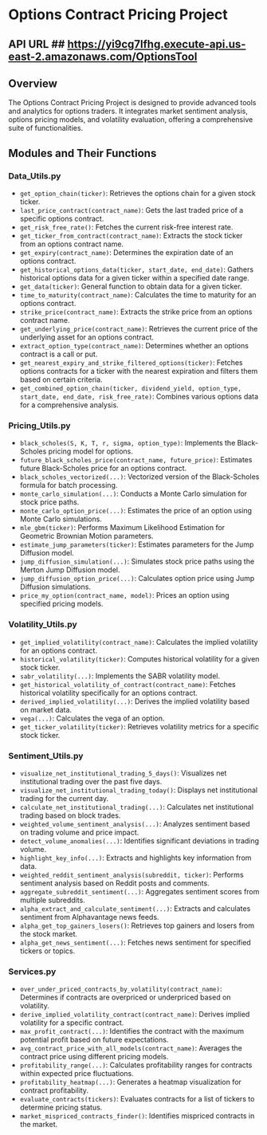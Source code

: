 # Options Contract Pricing Project

## API URL ## https://yi9cg7lfhg.execute-api.us-east-2.amazonaws.com/OptionsTool 

## Overview
The Options Contract Pricing Project is designed to provide advanced tools and analytics for options traders. It integrates market sentiment analysis, options pricing models, and volatility evaluation, offering a comprehensive suite of functionalities.

## Modules and Their Functions

### Data_Utils.py
- `get_option_chain(ticker)`: Retrieves the options chain for a given stock ticker.
- `last_price_contract(contract_name)`: Gets the last traded price of a specific options contract.
- `get_risk_free_rate()`: Fetches the current risk-free interest rate.
- `get_ticker_from_contract(contract_name)`: Extracts the stock ticker from an options contract name.
- `get_expiry(contract_name)`: Determines the expiration date of an options contract.
- `get_historical_options_data(ticker, start_date, end_date)`: Gathers historical options data for a given ticker within a specified date range.
- `get_data(ticker)`: General function to obtain data for a given ticker.
- `time_to_maturity(contract_name)`: Calculates the time to maturity for an options contract.
- `strike_price(contract_name)`: Extracts the strike price from an options contract name.
- `get_underlying_price(contract_name)`: Retrieves the current price of the underlying asset for an options contract.
- `extract_option_type(contract_name)`: Determines whether an options contract is a call or put.
- `get_nearest_expiry_and_strike_filtered_options(ticker)`: Fetches options contracts for a ticker with the nearest expiration and filters them based on certain criteria.
- `get_combined_option_chain(ticker, dividend_yield, option_type, start_date, end_date, risk_free_rate)`: Combines various options data for a comprehensive analysis.

### Pricing_Utils.py
- `black_scholes(S, K, T, r, sigma, option_type)`: Implements the Black-Scholes pricing model for options.
- `future_black_scholes_price(contract_name, future_price)`: Estimates future Black-Scholes price for an options contract.
- `black_scholes_vectorized(...)`: Vectorized version of the Black-Scholes formula for batch processing.
- `monte_carlo_simulation(...)`: Conducts a Monte Carlo simulation for stock price paths.
- `monte_carlo_option_price(...)`: Estimates the price of an option using Monte Carlo simulations.
- `mle_gbm(ticker)`: Performs Maximum Likelihood Estimation for Geometric Brownian Motion parameters.
- `estimate_jump_parameters(ticker)`: Estimates parameters for the Jump Diffusion model.
- `jump_diffusion_simulation(...)`: Simulates stock price paths using the Merton Jump Diffusion model.
- `jump_diffusion_option_price(...)`: Calculates option price using Jump Diffusion simulations.
- `price_my_option(contract_name, model)`: Prices an option using specified pricing models.

### Volatility_Utils.py
- `get_implied_volatility(contract_name)`: Calculates the implied volatility for an options contract.
- `historical_volatility(ticker)`: Computes historical volatility for a given stock ticker.
- `sabr_volatility(...)`: Implements the SABR volatility model.
- `get_historical_volatility_of_contract(contract_name)`: Fetches historical volatility specifically for an options contract.
- `derived_implied_volatility(...)`: Derives the implied volatility based on market data.
- `vega(...)`: Calculates the vega of an option.
- `get_ticker_volatility(ticker)`: Retrieves volatility metrics for a specific stock ticker.

### Sentiment_Utils.py
- `visualize_net_institutional_trading_5_days()`: Visualizes net institutional trading over the past five days.
- `visualize_net_institutional_trading_today()`: Displays net institutional trading for the current day.
- `calculate_net_institutional_trading(...)`: Calculates net institutional trading based on block trades.
- `weighted_volume_sentiment_analysis(...)`: Analyzes sentiment based on trading volume and price impact.
- `detect_volume_anomalies(...)`: Identifies significant deviations in trading volume.
- `highlight_key_info(...)`: Extracts and highlights key information from data.
- `weighted_reddit_sentiment_analysis(subreddit, ticker)`: Performs sentiment analysis based on Reddit posts and comments.
- `aggregate_subreddit_sentiment(...)`: Aggregates sentiment scores from multiple subreddits.
- `alpha_extract_and_calculate_sentiment(...)`: Extracts and calculates sentiment from Alphavantage news feeds.
- `alpha_get_top_gainers_losers()`: Retrieves top gainers and losers from the stock market.
- `alpha_get_news_sentiment(...)`: Fetches news sentiment for specified tickers or topics.

### Services.py
- `over_under_priced_contracts_by_volatility(contract_name)`: Determines if contracts are overpriced or underpriced based on volatility.
- `derive_implied_volatility_contract(contract_name)`: Derives implied volatility for a specific contract.
- `max_profit_contract(...)`: Identifies the contract with the maximum potential profit based on future expectations.
- `avg_contract_price_with_all_models(contract_name)`: Averages the contract price using different pricing models.
- `profitability_range(...)`: Calculates profitability ranges for contracts within expected price fluctuations.
- `profitability_heatmap(...)`: Generates a heatmap visualization for contract profitability.
- `evaluate_contracts(tickers)`: Evaluates contracts for a list of tickers to determine pricing status.
- `market_mispriced_contracts_finder()`: Identifies mispriced contracts in the market.

